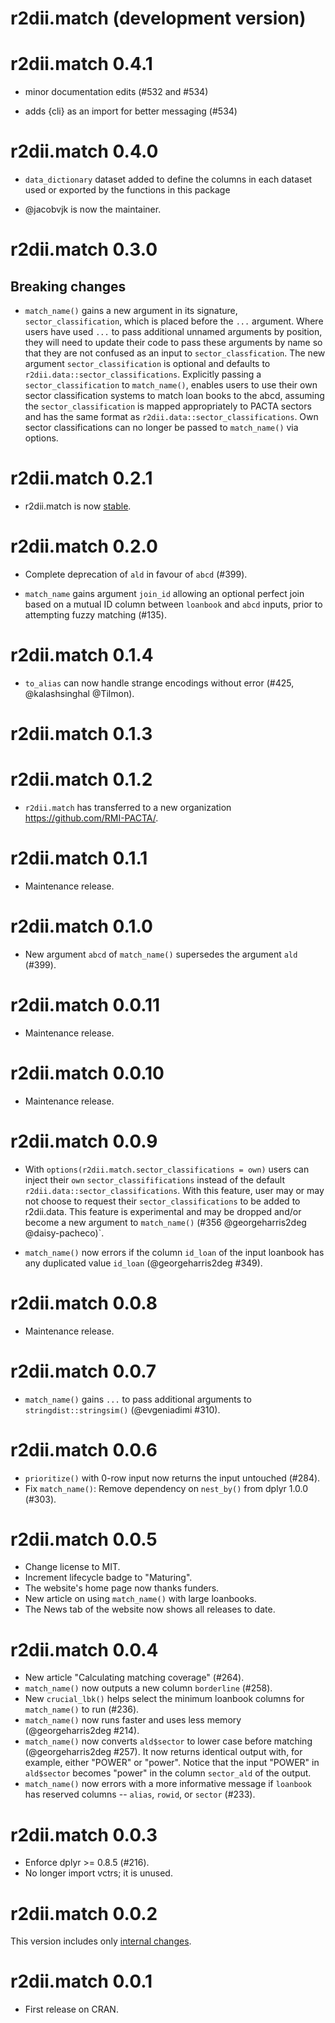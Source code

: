 # r2dii.match (development version)

# r2dii.match 0.4.1

* minor documentation edits (#532 and #534)

* adds {cli} as an import for better messaging (#534)

# r2dii.match 0.4.0

* `data_dictionary` dataset added to define the columns in each dataset used or exported by the functions in this package

* @jacobvjk is now the maintainer.

# r2dii.match 0.3.0

## Breaking changes

* `match_name()` gains a new argument in its signature, `sector_classification`, which is placed before the `...` argument. Where users have used `...` to pass additional unnamed arguments by position, they will need to update their code to pass these arguments by name so that they are not confused as an input to `sector_classfication`. The new argument `sector_classification` is optional and defaults to `r2dii.data::sector_classifications`. Explicitly passing a `sector_classification` to `match_name()`, enables users to use their own sector classification systems to match loan books to the abcd, assuming the `sector_classification` is mapped appropriately to PACTA sectors and has the same format as `r2dii.data::sector_classifications`. Own sector classifications can no longer be passed to `match_name()` via options.

# r2dii.match 0.2.1

* r2dii.match is now [stable](https://lifecycle.r-lib.org/articles/stages.html).

# r2dii.match 0.2.0

* Complete deprecation of `ald` in favour of `abcd` (#399).

* `match_name` gains argument `join_id` allowing an optional perfect join based on a mutual ID column between `loanbook` and `abcd` inputs, prior to attempting fuzzy matching (#135).

# r2dii.match 0.1.4

* `to_alias` can now handle strange encodings without error (#425, @kalashsinghal @Tilmon).

# r2dii.match 0.1.3

# r2dii.match 0.1.2

* `r2dii.match` has transferred to a new organization 
https://github.com/RMI-PACTA/. 

# r2dii.match 0.1.1

* Maintenance release. 

# r2dii.match 0.1.0

* New argument `abcd` of `match_name()` supersedes the argument `ald` (#399). 

# r2dii.match 0.0.11

* Maintenance release.

# r2dii.match 0.0.10

* Maintenance release.

# r2dii.match 0.0.9

* With `options(r2dii.match.sector_classifications = own)` users can inject
  their `own` `sector_classififications` instead of the default
  `r2dii.data::sector_classifications`. With this feature, user may or may not
  choose to request their `sector_classifications` to be added to r2dii.data. 
  This feature is experimental and may be dropped and/or become a new argument
  to `match_name()` (#356 @georgeharris2deg @daisy-pacheco)`.

* `match_name()` now errors if the column `id_loan` of the input loanbook has
  any duplicated value `id_loan` (@georgeharris2deg #349).

# r2dii.match 0.0.8

* Maintenance release.

# r2dii.match 0.0.7

* `match_name()` gains `...` to pass additional arguments to
  `stringdist::stringsim()` (@evgeniadimi #310).

# r2dii.match 0.0.6

* `prioritize()` with 0-row input now returns the input untouched (#284).
* Fix `match_name()`: Remove dependency on `nest_by()` from dplyr 1.0.0 (#303).

# r2dii.match 0.0.5

* Change license to MIT.
* Increment lifecycle badge to "Maturing".
* The website's home page now thanks funders.
* New article on using `match_name()` with large loanbooks.
* The News tab of the website now shows all releases to date.

# r2dii.match 0.0.4

* New article "Calculating matching coverage" (#264).
* `match_name()` now outputs a new column `borderline` (#258).
* New `crucial_lbk()` helps select the minimum loanbook columns for
  `match_name()` to run (#236).
* `match_name()` now runs faster and uses less memory (@georgeharris2deg #214).
* `match_name()` now converts `ald$sector` to lower case before matching
  (@georgeharris2deg #257). It now returns identical output with, for example, 
  either "POWER" or "power". Notice that the input "POWER" in `ald$sector`
  becomes "power" in the column `sector_ald` of the output.
* `match_name()` now errors with a more informative message if `loanbook` has
  reserved columns -- `alias`, `rowid`, or `sector` (#233).

# r2dii.match 0.0.3

* Enforce dplyr >= 0.8.5 (#216).
* No longer import vctrs; it is unused.

# r2dii.match 0.0.2

This version includes only [internal changes](https://github.com/RMI-PACTA/r2dii.match/releases/tag/v0.0.2). 

# r2dii.match 0.0.1

* First release on CRAN.
